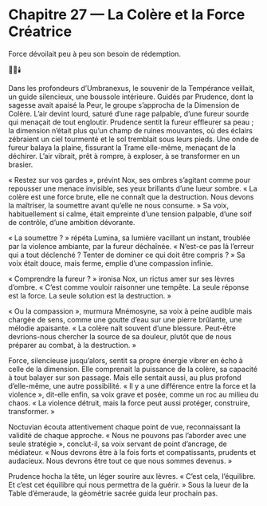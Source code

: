 # Chapitre 27 — La Colère et la Force Créatrice
Force dévoilait peu à peu son besoin de rédemption.

🌌🔥🕯️

Dans les profondeurs d’Umbranexus, le souvenir de la Tempérance veillait, un guide silencieux, une boussole intérieure. Guidés par Prudence, dont la sagesse avait apaisé la Peur, le groupe s’approcha de la Dimension de Colère. L’air devint lourd, saturé d’une rage palpable, d’une fureur sourde qui menaçait de tout engloutir. Prudence sentit la fureur effleurer sa peau ; la dimension n’était plus qu’un champ de ruines mouvantes, où des éclairs zébraient un ciel tourmenté et le sol tremblait sous leurs pieds. Une onde de fureur balaya la plaine, fissurant la Trame elle-même, menaçant de la déchirer. L’air vibrait, prêt à rompre, à exploser, à se transformer en un brasier.

« Restez sur vos gardes », prévint Nox, ses ombres s’agitant comme pour repousser une menace invisible, ses yeux brillants d’une lueur sombre. « La colère est une force brute, elle ne connaît que la destruction. Nous devons la maîtriser, la soumettre avant qu’elle ne nous consume. » Sa voix, habituellement si calme, était empreinte d’une tension palpable, d’une soif de contrôle, d’une ambition dévorante.

« La soumettre ? » répéta Lumina, sa lumière vacillant un instant, troublée par la violence ambiante, par la fureur déchaînée. « N’est-ce pas là l’erreur qui a tout déclenché ? Tenter de dominer ce qui doit être compris ? » Sa voix était douce, mais ferme, emplie d’une compassion infinie.

« Comprendre la fureur ? » ironisa Nox, un rictus amer sur ses lèvres d’ombre. « C’est comme vouloir raisonner une tempête. La seule réponse est la force. La seule solution est la destruction. »

« Ou la compassion », murmura Mnémosyne, sa voix à peine audible mais chargée de sens, comme une goutte d’eau sur une pierre brûlante, une mélodie apaisante. « La colère naît souvent d’une blessure. Peut-être devrions-nous chercher la source de sa douleur, plutôt que de nous préparer au combat, à la destruction. »

Force, silencieuse jusqu’alors, sentit sa propre énergie vibrer en écho à celle de la dimension. Elle comprenait la puissance de la colère, sa capacité à tout balayer sur son passage. Mais elle sentait aussi, au plus profond d’elle-même, une autre possibilité. « Il y a une différence entre la force et la violence », dit-elle enfin, sa voix grave et posée, comme un roc au milieu du chaos. « La violence détruit, mais la force peut aussi protéger, construire, transformer. »

Noctuvian écouta attentivement chaque point de vue, reconnaissant la validité de chaque approche. « Nous ne pouvons pas l’aborder avec une seule stratégie », conclut-il, sa voix servant de point d’ancrage, de médiateur. « Nous devrons être à la fois forts et compatissants, prudents et audacieux. Nous devrons être tout ce que nous sommes devenus. »

Prudence hocha la tête, un léger sourire aux lèvres. « C’est cela, l’équilibre. Et c’est cet équilibre qui nous permettra de la guérir. »
Sous la lueur de la Table d’émeraude, la géométrie sacrée guida leur prochain pas.
